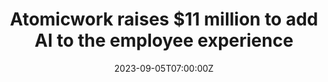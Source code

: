 ---
external: true
url: https://www.forbes.com/sites/davidprosser/2023/09/05/atomicwork-raises-11-million-to-take-ai-to-the-employee-experience/
title: Atomicwork raises $11 million to add AI to the employee experience
description: Atomicwork has used generative AI to develop new software that aims to vastly reduce workplace complexity for employees.
date: 2023-09-05T07:00:00Z
icon: https://www.google.com/s2/favicons?domain=https://www.forbes.com&sz=32
source: Forbes
---